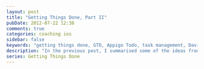 ```yaml
---
layout: post
title: "Getting Things Done, Part II"
pubDate: 2012-07-22 12:38
comments: true
categories: coaching ios
sidebar: false
keywords: "getting things done, GTD, Appigo Todo, task management, David Allen, Stree-free productivity, agile vs GTD"
description: "In the previous post, I summarised some of the ideas from David Allen's book Getting Things Done. In this post, I talk more about applying the basic ideas and talk about the parallels between GTD and agile software development."
series: Getting Things Done
---
```


<div>
    <script type="text/javascript">
    function trackOutboundLink(link, category, action) {

        try {
            _gaq.push(['_trackEvent', category , action]);
        } catch(err){}

        setTimeout(function() {
            document.location.href = link.href;
        }, 100);
    }
    </script>
</div>

[![](../images/appigo_todo.png 224 336 'My Lists in Appigo Todo'%}](../images/appigo_todo.png)

In the [preceding post](/blog/2012/07/20/getting-things-done-i), I summarised some of the ideas from David Allen's book <a href="http://amzn.to/Tm1FdQ" onClick="trackOutboundLink(this, 'Outbound Links', 'amazon.com'); return false;">Getting Things Done</a>. In this second post, I talk more about trying to apply the basic ideas with more rigour and reflect on how it's been going. I also draw parallels between Allen's ideas and some of the principles that underpin modern agile software development.

I'd already been using Appigo's [Todo](http://www.appigo.com/todo) app to capture todos against various lists. After reading the first section of the book, one of the first things I did was to delete my custom lists and replace them with Allen's standard set. I removed the spurious `Home`, `Work`, `Other` lists and replaced them with `Inbox`, `Options`, `Reference`, `Someday / Maybe`, `Waiting (for someone)` and `Trash`.

<!-- more -->

## The "Think It Through Principle"

I wanted to apply what I started to think of as the _think it through principle_ to my old items, what Allen calls _front end decisions_. So everything got put back into the global "inbox" until I performed the mental checklist; what is it?; is it actionable?; what's the next action?

Things started to get interesting for me here as going through this process, I started to draw parallels between the way Allen talks about _describing, in a single written sentence, the intended successful outcome_ and the agile dictum of identifying acceptance criteria. In both cases, a clear and distinct step is made to clarify intent and recognise when a task is actually _done_.

In resetting my tasks, I also dropped all the dates. I was just ignoring them anyway. I had so many overdue items, they became meaningless. Allen suggests that if an item has a date, then it pretty much _has to get done on that date_, no excuses.


## Next Steps

I liked the movement from "inbox" to say "options". It felt like working up a user story and moving a card on a board when the acceptance criteria had been identified. To solidify this for myself, I try to change the wording of my tasks as they move from the "inbox" to some other list. From a vague, fluffy description to something sounding more like a user story. I'll add a short description if needed.

I also like the idea of the "next steps" part of the think it through principle. Getting things out of your mind and into a _trusted_ system feels like it could free up head space; the _trusted_ part being key. Focusing only on the smallest possible next step seems to concentrate the idea. Again, the similarities to the agile principle of _doing to simplest thing possible_ appealed.

So far, I think its working for me. I certainly feel like I'm starting to trust the system. It feels like there's a real difference between keeping things in my head and off loading them to Appigo [Todo](http://www.appigo.com/todo).

### A Couple of Examples,

> On receiving my first reminder from HMRC, I filed "Self Assessment 2011/12" into my "stuff" inbox, no date, nothing concrete. Just a label. Almost straight away, I moved it into my "options" list having changed the one line description to be "Pay 2011/12 Self Assessment". The deliberate steps were to pause and turn an _open loop_ into something that I can tick off as done. I came up with the _acceptance criteria_ and gave it a date.

> I wasn't clear about the dates though and had a question I wanted to ask my accountant. So my "next step" was to email my accountant. It was going to take less than 2 minutes, so I just fired off a quick mail and moved the item into my "waiting (for someone)" file.

> Another example, the _open loop_ being to "Improve my blog's SEO" was captured in my inbox. Again, I stopped, thought about the acceptance criteria (what would have to happen for this to be "signed off"), and moved it into the "options" list with no date and a description "add keyword and description metadata to old articles". It's sitting in my backlog now.


## Conclusion so Far

Having Appigo's [Todo](http://www.appigo.com/todo) on my phone makes it easy to incorporate a review of my options into my daily routine. My general list doesn't seem to be huge. So far, I'm averaging around thirty items. The inbox has the same five or so I started with. That's telling me I'm not doing anything about those; I think they're just not that important and I should really move them to "trash". All in all, I'm now in the habbit of using the list, so I'm starting to trust the system.

I'm certainly feeling less stress about things hanging over me. I'm kind of deferring responsibility because I know they're not lost, just in a list on my phone. It's nice to immediately put something out of my mind because I know it's not going to be forgotten. I think the trick for me is to stay disciplined, not let the "inbox" fill up and keep putting things (even really trivial things) into my lists _as I think of them_.

I'll carry on following the GTD principles in a disciplined way. As I go, I aim to take a closer look at some of the more advanced aspects I've intentionally avoided. I expect I'll finish this mini-series off in a month or two with my final reflections.
